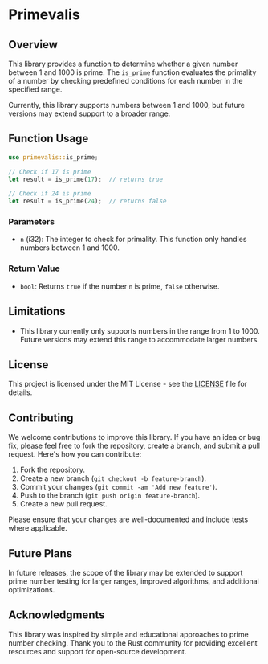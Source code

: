 # Primevalis

## Overview

This library provides a function to determine whether a given number between 1 and 1000 is prime. The `is_prime` function evaluates the primality of a number by checking predefined conditions for each number in the specified range.

Currently, this library supports numbers between 1 and 1000, but future versions may extend support to a broader range.

## Function Usage

```rust
use primevalis::is_prime;

// Check if 17 is prime
let result = is_prime(17);  // returns true

// Check if 24 is prime
let result = is_prime(24);  // returns false
```

### Parameters

- `n` (i32): The integer to check for primality. This function only handles numbers between 1 and 1000.

### Return Value

- `bool`: Returns `true` if the number `n` is prime, `false` otherwise.

## Limitations

- This library currently only supports numbers in the range from 1 to 1000. Future versions may extend this range to accommodate larger numbers.

## License

This project is licensed under the MIT License - see the [LICENSE](LICENSE) file for details.

## Contributing

We welcome contributions to improve this library. If you have an idea or bug fix, please feel free to fork the repository, create a branch, and submit a pull request. Here's how you can contribute:

1. Fork the repository.
2. Create a new branch (`git checkout -b feature-branch`).
3. Commit your changes (`git commit -am 'Add new feature'`).
4. Push to the branch (`git push origin feature-branch`).
5. Create a new pull request.

Please ensure that your changes are well-documented and include tests where applicable.

## Future Plans

In future releases, the scope of the library may be extended to support prime number testing for larger ranges, improved algorithms, and additional optimizations.

## Acknowledgments

This library was inspired by simple and educational approaches to prime number checking. Thank you to the Rust community for providing excellent resources and support for open-source development.
